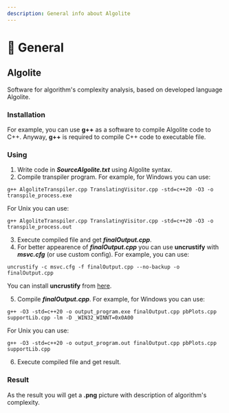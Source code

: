 ```yaml
---
description: General info about Algolite
---
```


# 📘 General

## Algolite

Software for algorithm's complexity analysis, based on developed language Algolite.

### Installation

For example, you can use **g++** as a software to compile Algolite code to C++. Anyway, **g++** is required to compile C++ code to executable file.

### Using

1. Write code in _**SourceAlgolite.txt**_ using Algolite syntax.
2. Compile transpiler program. For example, for Windows you can use:

```
g++ AlgoliteTranspiler.cpp TranslatingVisitor.cpp -std=c++20 -O3 -o transpile_process.exe
```

For Unix you can use:

```
g++ AlgoliteTranspiler.cpp TranslatingVisitor.cpp -std=c++20 -O3 -o transpile_process.out
```

3. Execute compiled file and get _**finalOutput.cpp**_.
4. For better appearence of _**finalOutput.cpp**_ you can use **uncrustify** with _**msvc.cfg**_ (or use custom config). For example, you can use:

```
uncrustify -c msvc.cfg -f finalOutput.cpp --no-backup -o finalOutput.cpp
```

You can install **uncrustify** from [here](https://github.com/uncrustify/uncrustify).

5. Compile _**finalOutput.cpp**_. For example, for Windows you can use:

```
g++ -O3 -std=c++20 -o output_program.exe finalOutput.cpp pbPlots.cpp supportLib.cpp -lm -D _WIN32_WINNT=0x0A00
```

For Unix you can use:

```
g++ -O3 -std=c++20 -o output_program.out finalOutput.cpp pbPlots.cpp supportLib.cpp
```

6. Execute compiled file and get result.

### Result

As the result you will get a **.png** picture with description of algorithm's complexity.
